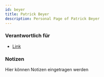 ```yaml
---
id: beyer
title: Patrick Beyer
description: Personal Page of Patrick Beyer
---
```


### Verantwortlich für

- [Link]()

### Notizen
Hier können Notizen eingetragen werden